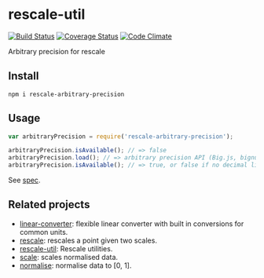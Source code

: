 # rescale-util

[![Build Status](https://travis-ci.org/javiercejudo/rescale-arbitrary-precision.svg)](https://travis-ci.org/javiercejudo/rescale-arbitrary-precision)
[![Coverage Status](https://coveralls.io/repos/javiercejudo/rescale-arbitrary-precision/badge.svg?branch=master)](https://coveralls.io/r/javiercejudo/rescale-arbitrary-precision?branch=master)
[![Code Climate](https://codeclimate.com/github/javiercejudo/rescale-arbitrary-precision/badges/gpa.svg)](https://codeclimate.com/github/javiercejudo/rescale-arbitrary-precision)

Arbitrary precision for rescale

## Install

    npm i rescale-arbitrary-precision

## Usage

```js
var arbitraryPrecision = require('rescale-arbitrary-precision');

arbitraryPrecision.isAvailable(); // => false
arbitraryPrecision.load(); // => arbitrary precision API (Big.js, bignumber.js or decimal.js), or undefined if none available
arbitraryPrecision.isAvailable(); // => true, or false if no decimal library is installed
```

See [spec](test/spec.js).

## Related projects

- [linear-converter](https://github.com/javiercejudo/linear-converter): flexible linear converter with built in conversions for common units.
- [rescale](https://github.com/javiercejudo/rescale): rescales a point given two scales.
- [rescale-util](https://github.com/javiercejudo/rescale-util): Rescale utilities.
- [scale](https://github.com/javiercejudo/scale): scales normalised data.
- [normalise](https://github.com/javiercejudo/normalise): normalise data to [0, 1].
